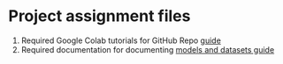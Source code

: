 # Project assignment files
1. Required Google Colab tutorials for GitHub Repo [guide](https://github.com/pattichis/projects/blob/main/Colab-tutorial-list.md)
2. Required documentation for documenting [models and datasets guide](https://github.com/pattichis/projects/blob/main/Datasets_and_models_reqs.md)
